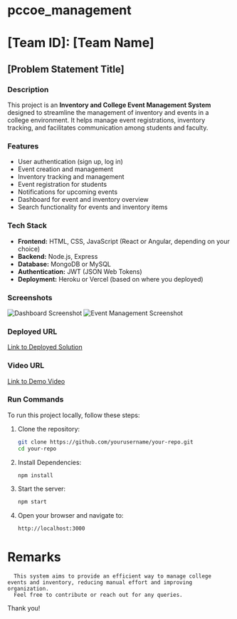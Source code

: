 # pccoe_management
# [Team ID]: [Team Name]
## [Problem Statement Title]

### Description
This project is an **Inventory and College Event Management System** designed to streamline the management of inventory and events in a college environment. It helps manage event registrations, inventory tracking, and facilitates communication among students and faculty.

### Features
- User authentication (sign up, log in)
- Event creation and management
- Inventory tracking and management
- Event registration for students
- Notifications for upcoming events
- Dashboard for event and inventory overview
- Search functionality for events and inventory items

### Tech Stack
- **Frontend:** HTML, CSS, JavaScript (React or Angular, depending on your choice)
- **Backend:** Node.js, Express
- **Database:** MongoDB or MySQL
- **Authentication:** JWT (JSON Web Tokens)
- **Deployment:** Heroku or Vercel (based on where you deployed)

### Screenshots
![Dashboard Screenshot](path/to/dashboard_screenshot.png)
![Event Management Screenshot](path/to/event_management_screenshot.png)

### Deployed URL
[Link to Deployed Solution](http://your-deployed-url.com)

### Video URL
[Link to Demo Video](http://your-demo-video-url.com)

### Run Commands
To run this project locally, follow these steps:

1. Clone the repository:
   ```bash
   git clone https://github.com/yourusername/your-repo.git
   cd your-repo
2. Install Dependencies:
   ```bash
   npm install
3. Start the server:
   ```bash
   npm start
4. Open your browser and navigate to:
   ```bash
   http://localhost:3000
# Remarks
      This system aims to provide an efficient way to manage college events and inventory, reducing manual effort and improving organization.
      Feel free to contribute or reach out for any queries.
Thank you!
